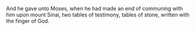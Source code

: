 And he gave unto Moses, when he had made an end of communing with him upon mount Sinai, two tables of testimony, tables of stone, written with the finger of God.

